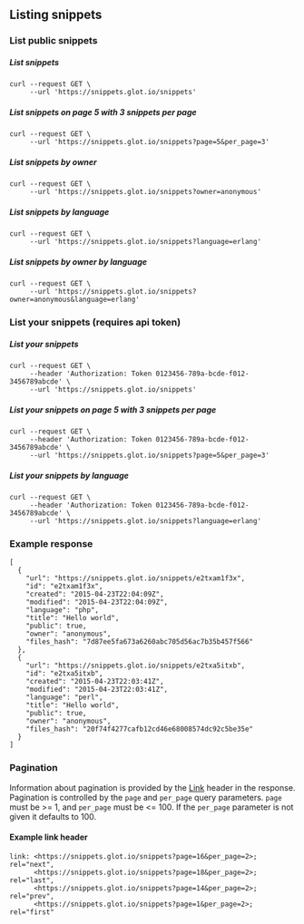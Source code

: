 ## Listing snippets

### List public snippets

##### List snippets
    curl --request GET \
         --url 'https://snippets.glot.io/snippets'

##### List snippets on page 5 with 3 snippets per page
    curl --request GET \
         --url 'https://snippets.glot.io/snippets?page=5&per_page=3'

##### List snippets by owner
    curl --request GET \
         --url 'https://snippets.glot.io/snippets?owner=anonymous'

##### List snippets by language
    curl --request GET \
         --url 'https://snippets.glot.io/snippets?language=erlang'

##### List snippets by owner by language
    curl --request GET \
         --url 'https://snippets.glot.io/snippets?owner=anonymous&language=erlang'


### List your snippets (requires api token)

##### List your snippets
    curl --request GET \
         --header 'Authorization: Token 0123456-789a-bcde-f012-3456789abcde' \
         --url 'https://snippets.glot.io/snippets'

##### List your snippets on page 5 with 3 snippets per page
    curl --request GET \
         --header 'Authorization: Token 0123456-789a-bcde-f012-3456789abcde' \
         --url 'https://snippets.glot.io/snippets?page=5&per_page=3'

##### List your snippets by language
    curl --request GET \
         --header 'Authorization: Token 0123456-789a-bcde-f012-3456789abcde' \
         --url 'https://snippets.glot.io/snippets?language=erlang'


### Example response
    [
      {
        "url": "https://snippets.glot.io/snippets/e2txam1f3x",
        "id": "e2txam1f3x",
        "created": "2015-04-23T22:04:09Z",
        "modified": "2015-04-23T22:04:09Z",
        "language": "php",
        "title": "Hello world",
        "public": true,
        "owner": "anonymous",
        "files_hash": "7d87ee5fa673a6260abc705d56ac7b35b457f566"
      },
      {
        "url": "https://snippets.glot.io/snippets/e2txa5itxb",
        "id": "e2txa5itxb",
        "created": "2015-04-23T22:03:41Z",
        "modified": "2015-04-23T22:03:41Z",
        "language": "perl",
        "title": "Hello world",
        "public": true,
        "owner": "anonymous",
        "files_hash": "20f74f4277cafb12cd46e68008574dc92c5be35e"
      }
    ]


### Pagination
Information about pagination is provided by the [Link](http://tools.ietf.org/html/rfc5988) header in the response.
Pagination is controlled by the `page` and `per_page` query parameters. `page` must be >= 1, and `per_page` must
be <= 100. If the `per_page` parameter is not given it defaults to 100.

#### Example link header
    link: <https://snippets.glot.io/snippets?page=16&per_page=2>; rel="next",
          <https://snippets.glot.io/snippets?page=18&per_page=2>; rel="last",
          <https://snippets.glot.io/snippets?page=14&per_page=2>; rel="prev",
          <https://snippets.glot.io/snippets?page=1&per_page=2>; rel="first"
